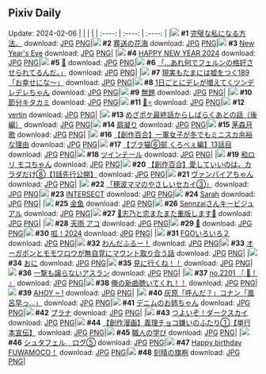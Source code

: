 ## Pixiv Daily
Update: 2024-02-06
|      |      |      |
| :----: | :----: | :----: |
|![](https://pixiv.microyu.workers.dev/c/240x480/img-master/img/2024/02/04/07/31/03/115746285_p0_master1200.jpg) **#1** [完璧な私になる方法。](https://www.pixiv.net/artworks/115746285) download: [JPG](https://pixiv.microyu.workers.dev/img-original/img/2024/02/04/07/31/03/115746285_p0.jpg) [PNG](https://pixiv.microyu.workers.dev/img-original/img/2024/02/04/07/31/03/115746285_p0.png)|![](https://pixiv.microyu.workers.dev/c/240x480/img-master/img/2024/02/04/00/01/06/115738312_p0_master1200.jpg) **#2** [葬送の花海](https://www.pixiv.net/artworks/115738312) download: [JPG](https://pixiv.microyu.workers.dev/img-original/img/2024/02/04/00/01/06/115738312_p0.jpg) [PNG](https://pixiv.microyu.workers.dev/img-original/img/2024/02/04/00/01/06/115738312_p0.png)|![](https://pixiv.microyu.workers.dev/c/240x480/img-master/img/2024/02/04/01/21/49/115741092_p0_master1200.jpg) **#3** [New Year's Eve](https://www.pixiv.net/artworks/115741092) download: [JPG](https://pixiv.microyu.workers.dev/img-original/img/2024/02/04/01/21/49/115741092_p0.jpg) [PNG](https://pixiv.microyu.workers.dev/img-original/img/2024/02/04/01/21/49/115741092_p0.png)|
|![](https://pixiv.microyu.workers.dev/c/240x480/img-master/img/2024/02/04/08/00/40/115738168_p0_master1200.jpg) **#4** [HAPPY NEW YEAR 2024](https://www.pixiv.net/artworks/115738168) download: [JPG](https://pixiv.microyu.workers.dev/img-original/img/2024/02/04/08/00/40/115738168_p0.jpg) [PNG](https://pixiv.microyu.workers.dev/img-original/img/2024/02/04/08/00/40/115738168_p0.png)|![](https://pixiv.microyu.workers.dev/c/240x480/img-master/img/2024/02/04/13/32/58/115738328_p0_master1200.jpg) **#5** [👹](https://www.pixiv.net/artworks/115738328) download: [JPG](https://pixiv.microyu.workers.dev/img-original/img/2024/02/04/13/32/58/115738328_p0.jpg) [PNG](https://pixiv.microyu.workers.dev/img-original/img/2024/02/04/13/32/58/115738328_p0.png)|![](https://pixiv.microyu.workers.dev/c/240x480/img-master/img/2024/02/05/00/02/09/115772185_p0_master1200.jpg) **#6** [「…あれ何でフェルンの格好させられてるんだ。」](https://www.pixiv.net/artworks/115772185) download: [JPG](https://pixiv.microyu.workers.dev/img-original/img/2024/02/05/00/02/09/115772185_p0.jpg) [PNG](https://pixiv.microyu.workers.dev/img-original/img/2024/02/05/00/02/09/115772185_p0.png)|
|![](https://pixiv.microyu.workers.dev/c/240x480/img-master/img/2024/02/04/18/01/26/115759557_p0_master1200.jpg) **#7** [現実もたまには嘘をつく189「お幸せにな～」](https://www.pixiv.net/artworks/115759557) download: [JPG](https://pixiv.microyu.workers.dev/img-original/img/2024/02/04/18/01/26/115759557_p0.jpg) [PNG](https://pixiv.microyu.workers.dev/img-original/img/2024/02/04/18/01/26/115759557_p0.png)|![](https://pixiv.microyu.workers.dev/c/240x480/img-master/img/2024/02/05/00/02/16/115772192_p0_master1200.jpg) **#8** [1日ごとにデレが増えてくツンデレデレちゃん](https://www.pixiv.net/artworks/115772192) download: [JPG](https://pixiv.microyu.workers.dev/img-original/img/2024/02/05/00/02/16/115772192_p0.jpg) [PNG](https://pixiv.microyu.workers.dev/img-original/img/2024/02/05/00/02/16/115772192_p0.png)|![](https://pixiv.microyu.workers.dev/c/240x480/img-master/img/2024/02/04/14/29/13/115754182_p0_master1200.jpg) **#9** [無題](https://www.pixiv.net/artworks/115754182) download: [JPG](https://pixiv.microyu.workers.dev/img-original/img/2024/02/04/14/29/13/115754182_p0.jpg) [PNG](https://pixiv.microyu.workers.dev/img-original/img/2024/02/04/14/29/13/115754182_p0.png)|
|![](https://pixiv.microyu.workers.dev/c/240x480/img-master/img/2024/02/04/01/35/00/115741371_p0_master1200.jpg) **#10** [節分キタカミ](https://www.pixiv.net/artworks/115741371) download: [JPG](https://pixiv.microyu.workers.dev/img-original/img/2024/02/04/01/35/00/115741371_p0.jpg) [PNG](https://pixiv.microyu.workers.dev/img-original/img/2024/02/04/01/35/00/115741371_p0.png)|![](https://pixiv.microyu.workers.dev/c/240x480/img-master/img/2024/02/04/00/02/36/115738478_p0_master1200.jpg) **#11** [🦄⭐️](https://www.pixiv.net/artworks/115738478) download: [JPG](https://pixiv.microyu.workers.dev/img-original/img/2024/02/04/00/02/36/115738478_p0.jpg) [PNG](https://pixiv.microyu.workers.dev/img-original/img/2024/02/04/00/02/36/115738478_p0.png)|![](https://pixiv.microyu.workers.dev/c/240x480/img-master/img/2024/02/04/03/41/40/115743709_p0_master1200.jpg) **#12** [vertin](https://www.pixiv.net/artworks/115743709) download: [JPG](https://pixiv.microyu.workers.dev/img-original/img/2024/02/04/03/41/40/115743709_p0.jpg) [PNG](https://pixiv.microyu.workers.dev/img-original/img/2024/02/04/03/41/40/115743709_p0.png)|
|![](https://pixiv.microyu.workers.dev/c/240x480/img-master/img/2024/02/04/02/18/26/115742267_p0_master1200.jpg) **#13** [めざポケ最終話からしばらくあとの話（後編）](https://www.pixiv.net/artworks/115742267) download: [JPG](https://pixiv.microyu.workers.dev/img-original/img/2024/02/04/02/18/26/115742267_p0.jpg) [PNG](https://pixiv.microyu.workers.dev/img-original/img/2024/02/04/02/18/26/115742267_p0.png)|![](https://pixiv.microyu.workers.dev/c/240x480/img-master/img/2024/02/04/17/43/00/115750077_p0_master1200.jpg) **#14** [肩凝り](https://www.pixiv.net/artworks/115750077) download: [JPG](https://pixiv.microyu.workers.dev/img-original/img/2024/02/04/17/43/00/115750077_p0.jpg) [PNG](https://pixiv.microyu.workers.dev/img-original/img/2024/02/04/17/43/00/115750077_p0.png)|![](https://pixiv.microyu.workers.dev/c/240x480/img-master/img/2024/02/05/00/00/10/115771910_p0_master1200.jpg) **#15** [茅森月歌](https://www.pixiv.net/artworks/115771910) download: [JPG](https://pixiv.microyu.workers.dev/img-original/img/2024/02/05/00/00/10/115771910_p0.jpg) [PNG](https://pixiv.microyu.workers.dev/img-original/img/2024/02/05/00/00/10/115771910_p0.png)|
|![](https://pixiv.microyu.workers.dev/c/240x480/img-master/img/2024/02/05/19/47/58/115791703_p0_master1200.jpg) **#16** [【創作百合】一軍女子が冬でもミニスカ余裕な理由](https://www.pixiv.net/artworks/115791703) download: [JPG](https://pixiv.microyu.workers.dev/img-original/img/2024/02/05/19/47/58/115791703_p0.jpg) [PNG](https://pixiv.microyu.workers.dev/img-original/img/2024/02/05/19/47/58/115791703_p0.png)|![](https://pixiv.microyu.workers.dev/c/240x480/img-master/img/2024/02/05/18/52/35/115790195_p0_master1200.jpg) **#17** [【ブラ猫⑥部 くろべぇ編】13話目](https://www.pixiv.net/artworks/115790195) download: [JPG](https://pixiv.microyu.workers.dev/img-original/img/2024/02/05/18/52/35/115790195_p0.jpg) [PNG](https://pixiv.microyu.workers.dev/img-original/img/2024/02/05/18/52/35/115790195_p0.png)|![](https://pixiv.microyu.workers.dev/c/240x480/img-master/img/2024/02/04/23/40/49/115771139_p0_master1200.jpg) **#18** [ツインテール](https://www.pixiv.net/artworks/115771139) download: [JPG](https://pixiv.microyu.workers.dev/img-original/img/2024/02/04/23/40/49/115771139_p0.jpg) [PNG](https://pixiv.microyu.workers.dev/img-original/img/2024/02/04/23/40/49/115771139_p0.png)|
|![](https://pixiv.microyu.workers.dev/c/240x480/img-master/img/2024/02/04/11/18/35/115749997_p0_master1200.jpg) **#19** [和ロリ モコちゃん](https://www.pixiv.net/artworks/115749997) download: [JPG](https://pixiv.microyu.workers.dev/img-original/img/2024/02/04/11/18/35/115749997_p0.jpg) [PNG](https://pixiv.microyu.workers.dev/img-original/img/2024/02/04/11/18/35/115749997_p0.png)|![](https://pixiv.microyu.workers.dev/c/240x480/img-master/img/2024/02/04/20/07/02/115763530_p0_master1200.jpg) **#20** [【創作百合】愛していいのは、カラダだけ⑧【1話先行公開】](https://www.pixiv.net/artworks/115763530) download: [JPG](https://pixiv.microyu.workers.dev/img-original/img/2024/02/04/20/07/02/115763530_p0.jpg) [PNG](https://pixiv.microyu.workers.dev/img-original/img/2024/02/04/20/07/02/115763530_p0.png)|![](https://pixiv.microyu.workers.dev/c/240x480/img-master/img/2024/02/05/00/00/44/115772026_p0_master1200.jpg) **#21** [ヴァンパイアちゃん](https://www.pixiv.net/artworks/115772026) download: [JPG](https://pixiv.microyu.workers.dev/img-original/img/2024/02/05/00/00/44/115772026_p0.jpg) [PNG](https://pixiv.microyu.workers.dev/img-original/img/2024/02/05/00/00/44/115772026_p0.png)|
|![](https://pixiv.microyu.workers.dev/c/240x480/img-master/img/2024/02/04/18/14/42/115760045_p0_master1200.jpg) **#22** [「穂波ママのやさしいセカイ③」](https://www.pixiv.net/artworks/115760045) download: [JPG](https://pixiv.microyu.workers.dev/img-original/img/2024/02/04/18/14/42/115760045_p0.jpg) [PNG](https://pixiv.microyu.workers.dev/img-original/img/2024/02/04/18/14/42/115760045_p0.png)|![](https://pixiv.microyu.workers.dev/c/240x480/img-master/img/2024/02/04/18/15/43/115760068_p0_master1200.jpg) **#23** [INTERSECT](https://www.pixiv.net/artworks/115760068) download: [JPG](https://pixiv.microyu.workers.dev/img-original/img/2024/02/04/18/15/43/115760068_p0.jpg) [PNG](https://pixiv.microyu.workers.dev/img-original/img/2024/02/04/18/15/43/115760068_p0.png)|![](https://pixiv.microyu.workers.dev/c/240x480/img-master/img/2024/02/04/14/55/08/115754781_p0_master1200.jpg) **#24** [Sarah](https://www.pixiv.net/artworks/115754781) download: [JPG](https://pixiv.microyu.workers.dev/img-original/img/2024/02/04/14/55/08/115754781_p0.jpg) [PNG](https://pixiv.microyu.workers.dev/img-original/img/2024/02/04/14/55/08/115754781_p0.png)|
|![](https://pixiv.microyu.workers.dev/c/240x480/img-master/img/2024/02/05/00/28/54/115773262_p0_master1200.jpg) **#25** [金鱼](https://www.pixiv.net/artworks/115773262) download: [JPG](https://pixiv.microyu.workers.dev/img-original/img/2024/02/05/00/28/54/115773262_p0.jpg) [PNG](https://pixiv.microyu.workers.dev/img-original/img/2024/02/05/00/28/54/115773262_p0.png)|![](https://pixiv.microyu.workers.dev/c/240x480/img-master/img/2024/02/04/01/11/30/115740841_p0_master1200.jpg) **#26** [Sennzaiさんキービジュアル](https://www.pixiv.net/artworks/115740841) download: [JPG](https://pixiv.microyu.workers.dev/img-original/img/2024/02/04/01/11/30/115740841_p0.jpg) [PNG](https://pixiv.microyu.workers.dev/img-original/img/2024/02/04/01/11/30/115740841_p0.png)|![](https://pixiv.microyu.workers.dev/c/240x480/img-master/img/2024/02/04/01/00/16/115740528_p0_master1200.jpg) **#27** [💜志乃と恋またまた重版します💜](https://www.pixiv.net/artworks/115740528) download: [JPG](https://pixiv.microyu.workers.dev/img-original/img/2024/02/04/01/00/16/115740528_p0.jpg) [PNG](https://pixiv.microyu.workers.dev/img-original/img/2024/02/04/01/00/16/115740528_p0.png)|
|![](https://pixiv.microyu.workers.dev/c/240x480/img-master/img/2024/02/04/00/00/44/115738255_p0_master1200.jpg) **#28** [天雨 アコ](https://www.pixiv.net/artworks/115738255) download: [JPG](https://pixiv.microyu.workers.dev/img-original/img/2024/02/04/00/00/44/115738255_p0.jpg) [PNG](https://pixiv.microyu.workers.dev/img-original/img/2024/02/04/00/00/44/115738255_p0.png)|![](https://pixiv.microyu.workers.dev/c/240x480/img-master/img/2024/02/05/00/00/55/115772051_p0_master1200.jpg) **#29** [💝](https://www.pixiv.net/artworks/115772051) download: [JPG](https://pixiv.microyu.workers.dev/img-original/img/2024/02/05/00/00/55/115772051_p0.jpg) [PNG](https://pixiv.microyu.workers.dev/img-original/img/2024/02/05/00/00/55/115772051_p0.png)|![](https://pixiv.microyu.workers.dev/c/240x480/img-master/img/2024/02/05/17/11/03/115787805_p0_master1200.jpg) **#30** [呱！2024](https://www.pixiv.net/artworks/115787805) download: [JPG](https://pixiv.microyu.workers.dev/img-original/img/2024/02/05/17/11/03/115787805_p0.jpg) [PNG](https://pixiv.microyu.workers.dev/img-original/img/2024/02/05/17/11/03/115787805_p0.png)|
|![](https://pixiv.microyu.workers.dev/c/240x480/img-master/img/2024/02/05/21/58/32/115795618_p0_master1200.jpg) **#31** [FGOいろいろ２](https://www.pixiv.net/artworks/115795618) download: [JPG](https://pixiv.microyu.workers.dev/img-original/img/2024/02/05/21/58/32/115795618_p0.jpg) [PNG](https://pixiv.microyu.workers.dev/img-original/img/2024/02/05/21/58/32/115795618_p0.png)|![](https://pixiv.microyu.workers.dev/c/240x480/img-master/img/2024/02/05/00/01/08/115772081_p0_master1200.jpg) **#32** [わんだふるー！](https://www.pixiv.net/artworks/115772081) download: [JPG](https://pixiv.microyu.workers.dev/img-original/img/2024/02/05/00/01/08/115772081_p0.jpg) [PNG](https://pixiv.microyu.workers.dev/img-original/img/2024/02/05/00/01/08/115772081_p0.png)|![](https://pixiv.microyu.workers.dev/c/240x480/img-master/img/2024/02/04/20/21/53/115764006_p0_master1200.jpg) **#33** [オーガポンとモモワロウが無自覚にマウント取り合う話](https://www.pixiv.net/artworks/115764006) download: [JPG](https://pixiv.microyu.workers.dev/img-original/img/2024/02/04/20/21/53/115764006_p0.jpg) [PNG](https://pixiv.microyu.workers.dev/img-original/img/2024/02/04/20/21/53/115764006_p0.png)|
|![](https://pixiv.microyu.workers.dev/c/240x480/img-master/img/2024/02/04/20/51/46/115764985_p0_master1200.jpg) **#34** [おに](https://www.pixiv.net/artworks/115764985) download: [JPG](https://pixiv.microyu.workers.dev/img-original/img/2024/02/04/20/51/46/115764985_p0.jpg) [PNG](https://pixiv.microyu.workers.dev/img-original/img/2024/02/04/20/51/46/115764985_p0.png)|![](https://pixiv.microyu.workers.dev/c/240x480/img-master/img/2024/02/04/00/10/05/115738895_p0_master1200.jpg) **#35** [見に行くね！！](https://www.pixiv.net/artworks/115738895) download: [JPG](https://pixiv.microyu.workers.dev/img-original/img/2024/02/04/00/10/05/115738895_p0.jpg) [PNG](https://pixiv.microyu.workers.dev/img-original/img/2024/02/04/00/10/05/115738895_p0.png)|![](https://pixiv.microyu.workers.dev/c/240x480/img-master/img/2024/02/04/23/01/07/115769781_p0_master1200.jpg) **#36** [一撃も譲らないアスラン](https://www.pixiv.net/artworks/115769781) download: [JPG](https://pixiv.microyu.workers.dev/img-original/img/2024/02/04/23/01/07/115769781_p0.jpg) [PNG](https://pixiv.microyu.workers.dev/img-original/img/2024/02/04/23/01/07/115769781_p0.png)|
|![](https://pixiv.microyu.workers.dev/c/240x480/img-master/img/2024/02/05/12/10/19/115783067_p0_master1200.jpg) **#37** [no.2201 『 🍣！ 』](https://www.pixiv.net/artworks/115783067) download: [JPG](https://pixiv.microyu.workers.dev/img-original/img/2024/02/05/12/10/19/115783067_p0.jpg) [PNG](https://pixiv.microyu.workers.dev/img-original/img/2024/02/05/12/10/19/115783067_p0.png)|![](https://pixiv.microyu.workers.dev/c/240x480/img-master/img/2024/02/04/00/30/03/115739559_p0_master1200.jpg) **#38** [俺の新曲聴いてくれ！！](https://www.pixiv.net/artworks/115739559) download: [JPG](https://pixiv.microyu.workers.dev/img-original/img/2024/02/04/00/30/03/115739559_p0.jpg) [PNG](https://pixiv.microyu.workers.dev/img-original/img/2024/02/04/00/30/03/115739559_p0.png)|![](https://pixiv.microyu.workers.dev/c/240x480/img-master/img/2024/02/05/12/00/12/115782863_p0_master1200.jpg) **#39** [AHOY ~ !](https://www.pixiv.net/artworks/115782863) download: [JPG](https://pixiv.microyu.workers.dev/img-original/img/2024/02/05/12/00/12/115782863_p0.jpg) [PNG](https://pixiv.microyu.workers.dev/img-original/img/2024/02/05/12/00/12/115782863_p0.png)|
|![](https://pixiv.microyu.workers.dev/c/240x480/img-master/img/2024/02/04/15/04/33/115755032_p0_master1200.jpg) **#40** [灰原「呼んだ？」コナン「風呂早っ…」](https://www.pixiv.net/artworks/115755032) download: [JPG](https://pixiv.microyu.workers.dev/img-original/img/2024/02/04/15/04/33/115755032_p0.jpg) [PNG](https://pixiv.microyu.workers.dev/img-original/img/2024/02/04/15/04/33/115755032_p0.png)|![](https://pixiv.microyu.workers.dev/c/240x480/img-master/img/2024/02/04/20/19/50/115763934_p0_master1200.jpg) **#41** [デニムのお姉ちゃん](https://www.pixiv.net/artworks/115763934) download: [JPG](https://pixiv.microyu.workers.dev/img-original/img/2024/02/04/20/19/50/115763934_p0.jpg) [PNG](https://pixiv.microyu.workers.dev/img-original/img/2024/02/04/20/19/50/115763934_p0.png)|![](https://pixiv.microyu.workers.dev/c/240x480/img-master/img/2024/02/04/13/02/39/115742912_p0_master1200.jpg) **#42** [プラナ](https://www.pixiv.net/artworks/115742912) download: [JPG](https://pixiv.microyu.workers.dev/img-original/img/2024/02/04/13/02/39/115742912_p0.jpg) [PNG](https://pixiv.microyu.workers.dev/img-original/img/2024/02/04/13/02/39/115742912_p0.png)|
|![](https://pixiv.microyu.workers.dev/c/240x480/img-master/img/2024/02/05/00/34/54/115773474_p0_master1200.jpg) **#43** [つよいぞ！ダークスカイ](https://www.pixiv.net/artworks/115773474) download: [JPG](https://pixiv.microyu.workers.dev/img-original/img/2024/02/05/00/34/54/115773474_p0.jpg) [PNG](https://pixiv.microyu.workers.dev/img-original/img/2024/02/05/00/34/54/115773474_p0.png)|![](https://pixiv.microyu.workers.dev/c/240x480/img-master/img/2024/02/04/14/57/21/115754831_p0_master1200.jpg) **#44** [【創作漫画】義理チョコ嫌いのふたり①【単行本宣伝】](https://www.pixiv.net/artworks/115754831) download: [JPG](https://pixiv.microyu.workers.dev/img-original/img/2024/02/04/14/57/21/115754831_p0.jpg) [PNG](https://pixiv.microyu.workers.dev/img-original/img/2024/02/04/14/57/21/115754831_p0.png)|![](https://pixiv.microyu.workers.dev/c/240x480/img-master/img/2024/02/05/12/07/39/115783024_p0_master1200.jpg) **#45** [職人の学び](https://www.pixiv.net/artworks/115783024) download: [JPG](https://pixiv.microyu.workers.dev/img-original/img/2024/02/05/12/07/39/115783024_p0.jpg) [PNG](https://pixiv.microyu.workers.dev/img-original/img/2024/02/05/12/07/39/115783024_p0.png)|
|![](https://pixiv.microyu.workers.dev/c/240x480/img-master/img/2024/02/05/14/45/16/115785364_p0_master1200.jpg) **#46** [シュタフェル　ログ⑤](https://www.pixiv.net/artworks/115785364) download: [JPG](https://pixiv.microyu.workers.dev/img-original/img/2024/02/05/14/45/16/115785364_p0.jpg) [PNG](https://pixiv.microyu.workers.dev/img-original/img/2024/02/05/14/45/16/115785364_p0.png)|![](https://pixiv.microyu.workers.dev/c/240x480/img-master/img/2024/02/04/21/59/19/115767465_p0_master1200.jpg) **#47** [Happy birthday FUWAMOCO！](https://www.pixiv.net/artworks/115767465) download: [JPG](https://pixiv.microyu.workers.dev/img-original/img/2024/02/04/21/59/19/115767465_p0.jpg) [PNG](https://pixiv.microyu.workers.dev/img-original/img/2024/02/04/21/59/19/115767465_p0.png)|![](https://pixiv.microyu.workers.dev/c/240x480/img-master/img/2024/02/05/18/08/08/115789187_p0_master1200.jpg) **#48** [刻晴の旗袍](https://www.pixiv.net/artworks/115789187) download: [JPG](https://pixiv.microyu.workers.dev/img-original/img/2024/02/05/18/08/08/115789187_p0.jpg) [PNG](https://pixiv.microyu.workers.dev/img-original/img/2024/02/05/18/08/08/115789187_p0.png)|
